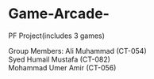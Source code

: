 # Game-Arcade-
PF Project(includes 3 games)

Group Members: Ali Muhammad (CT-054)
               <br>
               Syed Humail Mustafa (CT-082)
               <br>
               Mohammad Umer Amir (CT-056)

